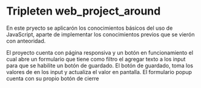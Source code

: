 # Tripleten web_project_around

En este pryecto se aplicarón los conocimientos básicos del uso de JavaScript, aparte de implementar los conocimientos previos que se vierón con anteoridad.

El proyecto cuenta con página responsiva y un botón en funcionamiento el cual abre un formulario que tiene como filtro el agregar texto a los input para que se habilite un botón de guardado.
El botón de guardado, toma los valores de en los input y actualiza el valor en pantalla.
El formulario popup cuenta con su propio botón de cierre 